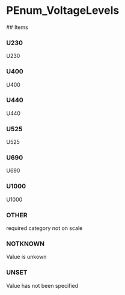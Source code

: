# PEnum_VoltageLevels

<!-- end of definition -->## Items

### U230
U230

### U400
U400

### U440
U440

### U525
U525

### U690
U690

### U1000
U1000

### OTHER
required category not on scale

### NOTKNOWN
Value is unkown

### UNSET
Value has not been specified

